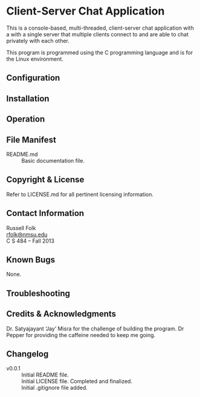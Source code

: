 Client-Server Chat Application
==============================

This is a console-based, multi-threaded, client-server chat application with a
with a single server that multiple clients connect to and are able to chat
privately with each other.

This program is programmed using the C programming language and is for the Linux environment.

Configuration
-------------


Installation
------------


Operation
---------


File Manifest
-------------
<dl>
  <dt>README.md</dt>
  <dd>Basic documentation file.</dd>
</dl>

Copyright & License
-------------------
Refer to LICENSE.md for all pertinent licensing information.

Contact Information
-------------------
Russell Folk  
rfolk@nmsu.edu  
C S 484 – Fall 2013

Known Bugs
----------
None.

Troubleshooting
---------------


Credits & Acknowledgments
-------------------------
Dr. Satyajayant ‘Jay’ Misra for the challenge of building the program.
Dr Pepper for providing the caffeine needed to keep me going.

Changelog
---------
<dl>
  <dt>v0.0.1</dt>
  <dd>Initial README file.</dd>
  <dd>Initial LICENSE file. Completed and finalized.</dd>
  <dd>Initial .gitignore file added.</dd>
</dl>
